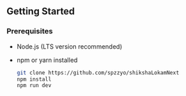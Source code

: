 ## Getting Started

### Prerequisites
- Node.js (LTS version recommended)
- npm or yarn installed


   ```sh
   git clone https://github.com/spzzyo/shikshaLokamNext
   npm install
   npm run dev 



   

